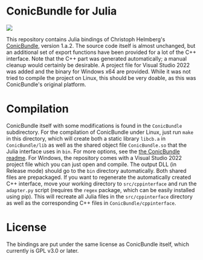 # ConicBundle for Julia

[![](https://img.shields.io/badge/docs-dev-blue.svg)](https://projekter.github.io/ConicBundle.jl/dev)

This repository contains Julia bindings of Christoph Helmberg's
[ConicBundle](https://www-user.tu-chemnitz.de/~helmberg/ConicBundle/Manual/index.html), version 1.a.2.
The source code itself is almost unchanged, but an additional set of export functions have been provided for a lot of the C++
interface.
Note that the C++ part was generated automatically; a manual cleanup would certainly be desirable.
A project file for Visual Studio 2022 was added and the binary for Windows x64 are provided. While it was not tried to compile
the project on Linux, this should be very doable, as this was ConicBundle's original platform.

# Compilation
ConicBundle itself with some modifications is found in the `ConicBundle` subdirectory.
For the compilation of ConicBundle under Linux, just run `make` in this directory, which will create both a static library
`libcb.a` in `ConicBundle/lib` as well as the shared object file `ConicBundle.so` that the Julia interface uses in `bin`.
For more options, see the [the ConicBundle readme](ConicBundle/README).
For Windows, the repository comes with a Visual Studio 2022 project file which you can just open and compile. The output DLL
(in Release mode) should go to the `bin` directory automatically.
Both shared files are prepackaged.
If you want to regenerate the automatically created C++ interface, move your working directory to `src/cppinterface` and run
the `adapter.py` script (requires the `regex` package, which can be easily installed using pip). This will recreate all Julia
files in the `src/cppinterface` directory as well as the corresponding C++ files in `ConicBundle/cppinterface`.

# License
The bindings are put under the same license as ConicBundle itself, which currently is GPL v3.0 or later.